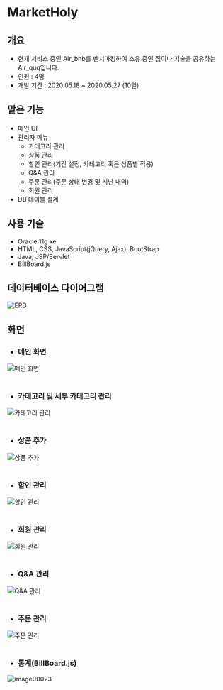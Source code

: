 # MarketHoly
## 개요
* 현재 서비스 중인 Air_bnb를 벤치마킹하여 소유 중인 집이나 기술을 공유하는 Air_quq입니다.
* 인원 : 4명
* 개발 기간 : 2020.05.18 ~ 2020.05.27 (10일)
## 맡은 기능
* 메인 UI
* 관리자 메뉴
  - 카테고리 관리
  - 상품 관리
  - 할인 관리(기간 설정, 카테고리 혹은 상품별 적용)
  - Q&A 관리
  - 주문 관리(주문 상태 변경 및 지난 내역)
  - 회원 관리
* DB 테이블 설계
## 사용 기술
* Oracle 11g xe
* HTML, CSS, JavaScript(jQuery, Ajax), BootStrap
* Java, JSP/Servlet
* BillBoard.js
## 데이터베이스 다이어그램
![ERD](https://user-images.githubusercontent.com/58472980/98433023-efb3f200-2106-11eb-9662-3d577afdd68f.png)
## 화면
* ### 메인 화면
![메인 화면](https://user-images.githubusercontent.com/58472980/98433032-0a866680-2107-11eb-815d-e5b8f680b75d.PNG)
<br><br>
* ### 카테고리 및 세부 카테고리 관리
![카테고리 관리](https://user-images.githubusercontent.com/58472980/98433033-0c502a00-2107-11eb-8798-deeacc394f04.PNG)
<br><br>
* ### 상품 추가
![상품 추가](https://user-images.githubusercontent.com/58472980/98433034-0d815700-2107-11eb-9910-48aec94b151e.PNG)
<br><br>
* ### 할인 관리
![할인 관리](https://user-images.githubusercontent.com/58472980/98433035-0eb28400-2107-11eb-81d2-d13775d9f894.PNG)
<br><br>
* ### 회원 관리
![회원 관리](https://user-images.githubusercontent.com/58472980/98433036-107c4780-2107-11eb-9558-55af1e01bdbc.PNG)
<br><br>
* ### Q&A 관리
![Q&A 관리](https://user-images.githubusercontent.com/58472980/98433037-1114de00-2107-11eb-8712-0834fed0274e.PNG)
<br><br>
* ### 주문 관리
![주문 관리](https://user-images.githubusercontent.com/58472980/98433038-12460b00-2107-11eb-8db2-d92e287e50c6.PNG)
<br><br>
* ### 통계(BillBoard.js)
![image00023](https://user-images.githubusercontent.com/58472980/98433039-140fce80-2107-11eb-8ae2-2a5758b0db1a.PNG)
<br><br>
